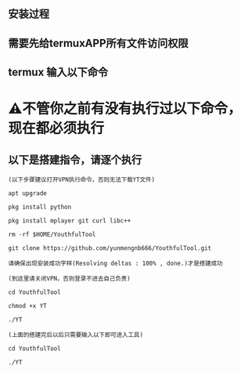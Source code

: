 ## 安装过程
## 需要先给termuxAPP所有文件访问权限
## termux 输入以下命令
# ⚠️不管你之前有没有执行过以下命令，现在都必须执行

## 以下是搭建指令，请逐个执行
```
(以下步骤建议打开VPN执行命令，否则无法下载YT文件)
```
```
apt upgrade
```
```
pkg install python
```
```
pkg install mplayer git curl libc++
```
```
rm -rf $HOME/YouthfulTool
```
```
git clone https://github.com/yunmengnb666/YouthfulTool.git

```
```
请确保出现安装成功字样(Resolving deltas : 100% , done.)才是搭建成功
```
```
(到这里请关闭VPN，否则登录不进去自己负责)
```
```
cd YouthfulTool
```
```
chmod +x YT
```
```
./YT
```
```
(上面的搭建完后以后只需要输入以下即可进入工具)
```
```
cd YouthfulTool
```
```
./YT
```
```